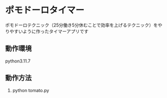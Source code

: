 # ポモドーロタイマー
ポモドーロテクニック（25分働き5分休むことで効率を上げるテクニック）をやりやすいように作ったタイマーアプリです

## 動作環境
python3.11.7

## 動作方法

1. python tomato.py
